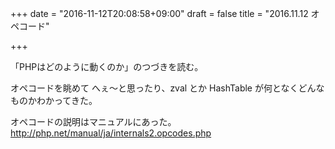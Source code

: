 +++
date = "2016-11-12T20:08:58+09:00"
draft = false
title = "2016.11.12 オペコード"

+++

「PHPはどのように動くのか」のつづきを読む。  
<!--more-->
オペコードを眺めて へぇ〜と思ったり、zval とか HashTable が何となくどんなものかわかってきた。

オペコードの説明はマニュアルにあった。
http://php.net/manual/ja/internals2.opcodes.php